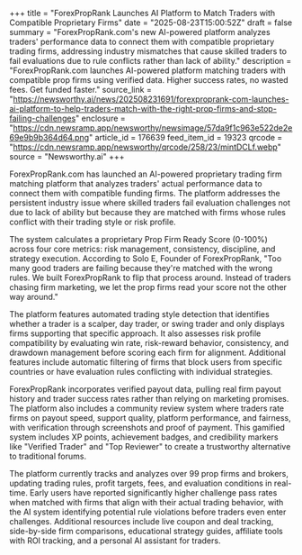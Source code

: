 +++
title = "ForexPropRank Launches AI Platform to Match Traders with Compatible Proprietary Firms"
date = "2025-08-23T15:00:52Z"
draft = false
summary = "ForexPropRank.com's new AI-powered platform analyzes traders' performance data to connect them with compatible proprietary trading firms, addressing industry mismatches that cause skilled traders to fail evaluations due to rule conflicts rather than lack of ability."
description = "ForexPropRank.com launches AI-powered platform matching traders with compatible prop firms using verified data. Higher success rates, no wasted fees. Get funded faster."
source_link = "https://newsworthy.ai/news/202508231691/forexproprank-com-launches-ai-platform-to-help-traders-match-with-the-right-prop-firms-and-stop-failing-challenges"
enclosure = "https://cdn.newsramp.app/newsworthy/newsimage/57da9f1c963e522de2e69e9b9b364d64.png"
article_id = 176639
feed_item_id = 19323
qrcode = "https://cdn.newsramp.app/newsworthy/qrcode/258/23/mintDCLf.webp"
source = "Newsworthy.ai"
+++

<p>ForexPropRank.com has launched an AI-powered proprietary trading firm matching platform that analyzes traders' actual performance data to connect them with compatible funding firms. The platform addresses the persistent industry issue where skilled traders fail evaluation challenges not due to lack of ability but because they are matched with firms whose rules conflict with their trading style or risk profile.</p><p>The system calculates a proprietary Prop Firm Ready Score (0-100%) across four core metrics: risk management, consistency, discipline, and strategy execution. According to Solo E, Founder of ForexPropRank, "Too many good traders are failing because they're matched with the wrong rules. We built ForexPropRank to flip that process around. Instead of traders chasing firm marketing, we let the prop firms read your score not the other way around."</p><p>The platform features automated trading style detection that identifies whether a trader is a scalper, day trader, or swing trader and only displays firms supporting that specific approach. It also assesses risk profile compatibility by evaluating win rate, risk-reward behavior, consistency, and drawdown management before scoring each firm for alignment. Additional features include automatic filtering of firms that block users from specific countries or have evaluation rules conflicting with individual strategies.</p><p>ForexPropRank incorporates verified payout data, pulling real firm payout history and trader success rates rather than relying on marketing promises. The platform also includes a community review system where traders rate firms on payout speed, support quality, platform performance, and fairness, with verification through screenshots and proof of payment. This gamified system includes XP points, achievement badges, and credibility markers like "Verified Trader" and "Top Reviewer" to create a trustworthy alternative to traditional forums.</p><p>The platform currently tracks and analyzes over 99 prop firms and brokers, updating trading rules, profit targets, fees, and evaluation conditions in real-time. Early users have reported significantly higher challenge pass rates when matched with firms that align with their actual trading behavior, with the AI system identifying potential rule violations before traders even enter challenges. Additional resources include live coupon and deal tracking, side-by-side firm comparisons, educational strategy guides, affiliate tools with ROI tracking, and a personal AI assistant for traders.</p>